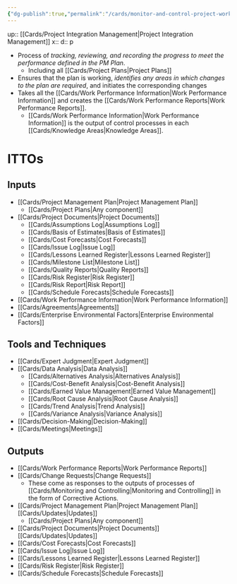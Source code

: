 ```yaml
---
{"dg-publish":true,"permalink":"/cards/monitor-and-control-project-work/"}
---
```


up:: [[Cards/Project Integration Management\|Project Integration Management]] 
x:: 
d:: p

- ﻿﻿Process of *tracking, reviewing, and recording the progress to meet the performance defined in the PM Plan*.
	- Including all [[Cards/Project Plans\|Project Plans]]
- ﻿﻿Ensures that the plan is working, *identifies any areas in which changes to the plan are required*, and initiates the corresponding changes
- ﻿﻿Takes all the [[Cards/Work Performance Information\|Work Performance Information]] and creates the [[Cards/Work Performance Reports\|Work Performance Reports]].
	- [[Cards/Work Performance Information\|Work Performance Information]] is the output of control processes in each [[Cards/Knowledge Areas\|Knowledge Areas]]. 

# ITTOs

## Inputs
- [[Cards/Project Management Plan\|Project Management Plan]]
	- [[Cards/Project Plans\|Any component]]
- [[Cards/Project Documents\|Project Documents]]
	- [[Cards/Assumptions Log\|Assumptions Log]]
	- [[Cards/Basis of Estimates\|Basis of Estimates]]
	- [[Cards/Cost Forecasts\|Cost Forecasts]]
	- [[Cards/Issue Log\|Issue Log]]
	- [[Cards/Lessons Learned Register\|Lessons Learned Register]]
	- [[Cards/Milestone List\|Milestone List]]
	- [[Cards/Quality Reports\|Quality Reports]]
	- [[Cards/Risk Register\|Risk Register]]
	- [[Cards/Risk Report\|Risk Report]]
	- [[Cards/Schedule Forecasts\|Schedule Forecasts]]
- [[Cards/Work Performance Information\|Work Performance Information]]
- [[Cards/Agreements\|Agreements]]
- [[Cards/Enterprise Environmental Factors\|Enterprise Environmental Factors]]

## Tools and Techniques
- [[Cards/Expert Judgment\|Expert Judgment]]
- [[Cards/Data Analysis\|Data Analysis]]
	- [[Cards/Alternatives Analysis\|Alternatives Analysis]]
	- [[Cards/Cost-Benefit Analysis\|Cost-Benefit Analysis]]
	- [[Cards/Earned Value Management\|Earned Value Management]]
	- [[Cards/Root Cause Analysis\|Root Cause Analysis]]
	- [[Cards/Trend Analysis\|Trend Analysis]]
	- [[Cards/Variance Analysis\|Variance Analysis]]
- [[Cards/Decision-Making\|Decision-Making]]
- [[Cards/Meetings\|Meetings]]

## Outputs
- [[Cards/Work Performance Reports\|Work Performance Reports]]
- [[Cards/Change Requests\|Change Requests]]
	- These come as responses to the outputs of processes of [[Cards/Monitoring and Controlling\|Monitoring and Controlling]] in the form of Corrective Actions.
- [[Cards/Project Management Plan\|Project Management Plan]] [[Cards/Updates\|Updates]]
	- [[Cards/Project Plans\|Any component]]
- [[Cards/Project Documents\|Project Documents]] [[Cards/Updates\|Updates]]
- [[Cards/Cost Forecasts\|Cost Forecasts]]
- [[Cards/Issue Log\|Issue Log]]
- [[Cards/Lessons Learned Register\|Lessons Learned Register]]
- [[Cards/Risk Register\|Risk Register]]
- [[Cards/Schedule Forecasts\|Schedule Forecasts]]